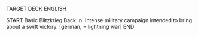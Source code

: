 TARGET DECK
ENGLISH

START
Basic
Blitzkrieg
Back: n. Intense military campaign intended to bring about a swift victory. [german, = lightning war]
END

